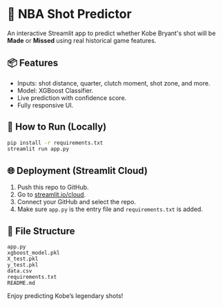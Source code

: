 # 🏀 NBA Shot Predictor

An interactive Streamlit app to predict whether Kobe Bryant's shot will be **Made** or **Missed** using real historical game features.

## 📦 Features
- Inputs: shot distance, quarter, clutch moment, shot zone, and more.
- Model: XGBoost Classifier.
- Live prediction with confidence score.
- Fully responsive UI.

## 🚀 How to Run (Locally)
```bash
pip install -r requirements.txt
streamlit run app.py
```

## 🌐 Deployment (Streamlit Cloud)
1. Push this repo to GitHub.
2. Go to [streamlit.io/cloud](https://streamlit.io/cloud).
3. Connect your GitHub and select the repo.
4. Make sure `app.py` is the entry file and `requirements.txt` is added.

## 📁 File Structure
```
app.py
xgboost_model.pkl
X_test.pkl
y_test.pkl
data.csv
requirements.txt
README.md
```

Enjoy predicting Kobe’s legendary shots!